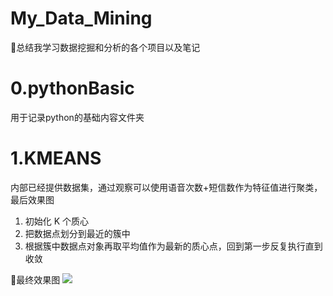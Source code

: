 # My_Data_Mining
🚀总结我学习数据挖掘和分析的各个项目以及笔记
# 0.pythonBasic
用于记录python的基础内容文件夹
# 1.KMEANS
内部已经提供数据集，通过观察可以使用语音次数+短信数作为特征值进行聚类，最后效果图
1. 初始化 K 个质心
2. 把数据点划分到最近的簇中
3. 根据簇中数据点对象再取平均值作为最新的质心点，回到第一步反复执行直到收敛

🍎最终效果图
<image src="images/KMeans.png">